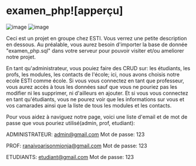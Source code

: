 # examen_php![apperçu]
![image](https://user-images.githubusercontent.com/105538414/182015589-3e121269-4dbf-4425-9f5c-f1ba2a42587e.png)
![image](https://user-images.githubusercontent.com/105538414/182015542-73d97b62-2b94-47fb-97da-6e0b7a7b1907.png)


Ceci est un projet en groupe chez ESTI. 
Vous verrez une petite description en dessous. 
Au préalable, vous aurez besoin d'importer la base de donnée "examen_php.sql" dans votre serveur pour pouvoir visiter et/ou ameliorer notre projet.



En tant qu'administrateur, vous pouiez faire des CRUD sur: les étudiants, les profs, les modules, les contacts de l'école; ici, nous avons choisis notre ecole ESTI comme école.
Si vous vous connectez en tant que professeur, vous aurez accès à tous les données sauf que vous ne pouriez pas les modifier ni les supprimer, ni d'ailleurs en ajouter.
Et si vous vous connectez en tant qu'étudiants, vous ne pourez voir que les informations sur vous et vos camarades ainsi que la liste de tous les modules et les contacts.


Pour vous aidez à naviguez notre page, voici une liste d'email et de mot de passe que vous pouriez utilisé(admin, prof, etudiant):

ADMINISTRATEUR:
	admin@gmail.com
	Mot de passe: 123

 
PROF:
	ranaivoarisonmionja@gmail.com
	Mot de passe: 123  


ETUDIANTS:
	etudiant@gmail.com
	Mot de passe: 123



